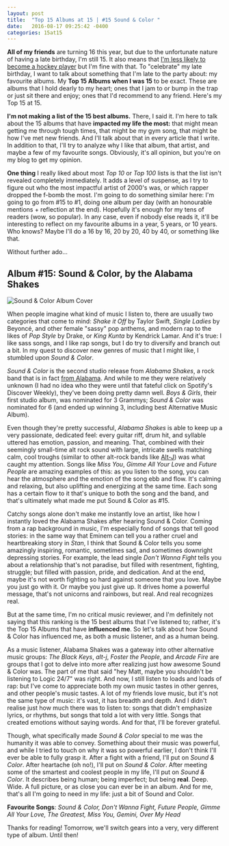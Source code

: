 ```yaml
---
layout: post
title:  "Top 15 Albums at 15 | #15 Sound & Color "
date:   2016-08-17 09:25:42 -0400
categories: 15at15
---
```


**All of my friends** are turning 16 this year, but due to the unfortunate nature of having a late birthday, I'm still 15. It also means that [I'm less likely to become a hockey player](https://en.wikipedia.org/wiki/Relative_age_effect) but I'm fine with that. To "celebrate" my late birthday, I want to talk about something that I'm late to the party about: my favourite albums. My **Top 15 Albums when I was 15** to be exact. These are albums that I hold dearly to my heart; ones that I jam to or bump in the trap or just sit there and enjoy; ones that I'd recommend to any friend. Here's my Top 15 at 15.

**I'm not making a list of the 15 best albums.** There, I said it. I'm here to talk about the 15 albums that have **impacted my life the most:** that might mean getting me through tough times, that might be my gym song, that might be how I've met new friends. And I'll talk about that in every article that I write. In addition to that, I'll try to analyze why I like that album, that artist, and maybe a few of my favourite songs. Obviously, it's all opinion, but you're on my blog to get my opinion.

**One thing** I really liked about most *Top 10* or *Top 100* lists is that the list isn't revealed completely immediately. It adds a level of suspense, as I try to figure out who the most impactful artist of 2000's was, or which rapper dropped the f-bomb the most. I'm going to do something similar here: I'm going to go from #15 to #1, doing one album per day (with an honourable mentions + reflection at the end). Hopefully it's enough for my tens of readers (wow, so popular). In any case, even if nobody else reads it, it'll be interesting to reflect on my favourite albums in a year, 5 years, or 10 years. Who knows? Maybe I'll do a 16 by 16, 20 by 20, 40 by 40, or something like that.

Without further ado...

## Album #15: Sound & Color, by the Alabama Shakes

![Sound & Color Album Cover]({{site.baseurl}}/img/albums/sound-and-color.jpg)

When people imagine what kind of music I listen to, there are usually two categories that come to mind: *Shake it Off* by Taylor Swift, *Single Ladies* by Beyoncé, and other female "sassy" pop anthems, and modern rap to the likes of *Pop Style* by Drake, or *King Kunta* by Kendrick Lamar. And it's true: I like sass songs, and I like rap songs, but I do try to diversify and branch out a bit. In my quest to discover new genres of music that I might like, I stumbled upon *Sound & Color*.

*Sound & Color* is the second studio release from *Alabama Shakes*, a rock band that is in fact [from Alabama](https://en.wikipedia.org/wiki/Alabama_Shakes). And while to me they were relatively unknown (I had no idea who they were until that fateful click on Spotify's Discover Weekly), they've been doing pretty damn well. *Boys & Girls*, their first studio album, was nominated for 3 Grammys; *Sound & Color* was nominated for 6 (and ended up winning 3, including best Alternative Music Album).

Even though they're pretty successful, *Alabama Shakes* is able to keep up a very passionate, dedicated feel: every guitar riff, drum hit, and syllable uttered has emotion, passion, and meaning. That, combined with their seemingly small-time alt rock sound with large, intricate swells matching calm, cool troughs (similar to other alt-rock bands like [Alt-J](https://www.youtube.com/watch?v=rVeMiVU77wo)) was what caught my attention. Songs like *Miss You*, *Gimme All Your Love* and *Future People* are amazing examples of this: as you listen to the song, you can hear the atmosphere and the emotion of the song ebb and flow. It's calming and relaxing, but also uplifting and energizing at the same time. Each song has a certain flow to it that's unique to both the song and the band, and that's ultimately what made me put Sound & Color as #15.

Catchy songs alone don't make me instantly love an artist, like how I instantly loved the Alabama Shakes after hearing Sound & Color. Coming from a rap background in music, I'm especially fond of songs that tell good stories: in the same way that Eminem can tell you a rather cruel and heartbreaking story in *Stan*, I think that Sound & Color tells you some amazingly inspiring, romantic, sometimes sad, and sometimes downright depressing stories. For example, the lead single *Don't Wanna Fight* tells you about a relationship that's not paradise, but filled with resentment, fighting, struggle; but filled with passion, pride, and dedication. And at the end, maybe it's not worth fighting so hard against someone that you love. Maybe you just go with it. Or maybe you just give up. It drives home a powerful message, that's not unicorns and rainbows, but real. And real recognizes real.

But at the same time, I'm no critical music reviewer, and I'm definitely not saying that this ranking is the 15 best albums that I've listened to; rather, it's the Top 15 Albums that have **influenced me**. So let's talk about how Sound & Color has influenced me, as both a music listener, and as a human being.

As a music listener, Alabama Shakes was a gateway into other alternative music groups: *The Black Keys*, *alt-j*, *Foster the People*, and *Arcade Fire* are groups that I got to delve into more after realizing just how awesome Sound & Color was. The part of me that said "hey Matt, maybe you shouldn't be listening to Logic 24/7" was right. And now, I still listen to loads and loads of rap: but I've come to appreciate both my own music tastes in other genres, and other people's music tastes. A lot of my friends love music, but it's not the same type of music: it's vast, it has breadth and depth. And I didn't realise just how much there was to listen to: songs that didn't emphasize lyrics, or rhythms, but songs that told a lot with very little. Songs that created emotions without saying words. And for that, I'll be forever grateful.

Though, what specifically made *Sound & Color* special to me was the humanity it was able to convey. Something about their music was powerful, and while I tried to touch on why it was so powerful earlier, I don't think I'll ever be able to fully grasp it. After a fight with a friend, I'll put on *Sound & Color*. After heartache (oh no!), I'll put on *Sound & Color*. After meeting some of the smartest and coolest people in my life, I'll put on *Sound & Color*. It describes being human; being imperfect; but being **real**. Deep. Wide. A full picture, or as close you can ever be in an album. And for me, that's all I'm going to need in my life: just a bit of Sound and Color.

**Favourite Songs**: *Sound & Color, Don't Wanna Fight, Future People, Gimme All Your Love, The Greatest, Miss You, Gemini, Over My Head*

Thanks for reading! Tomorrow, we'll switch gears into a very, very different type of album. Until then!
